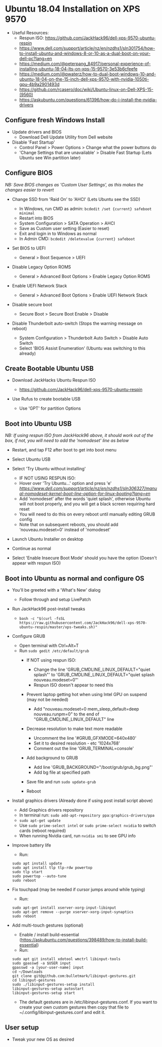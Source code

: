 # Ubuntu 18.04 Installation on XPS 9570

* Useful Resources:
  * Respun ISO: https://github.com/JackHack96/dell-xps-9570-ubuntu-respin
  * https://www.dell.com/support/article/nz/en/nzdhs1/sln301754/how-to-install-ubuntu-and-windows-8-or-10-as-a-dual-boot-on-your-dell-pc?lang=en
  * https://medium.com/@peterpang_84917/personal-experience-of-installing-ubuntu-18-04-lts-on-xps-15-9570-3e53b6cfeefe
  * https://medium.com/@pwaterz/how-to-dual-boot-windows-10-and-ubuntu-18-04-on-the-15-inch-dell-xps-9570-with-nvidia-1050ti-gpu-4b9a2901493d
  * https://github.com/rcasero/doc/wiki/Ubuntu-linux-on-Dell-XPS-15-(9560)
  * https://askubuntu.com/questions/61396/how-do-i-install-the-nvidia-drivers


## Configure fresh Windows Install

* Update drivers and BIOS
  * Download Dell Update Utility from Dell website
* Disable 'Fast Startup'
  * Control Panel > Power Options > Change what the power buttons do
  * 'Change Settings that are unavailable' > Disable Fast Startup (Lets Ubuntu see Win partition later)

## Configure BIOS

_NB: Save BIOS changes as 'Custom User Settings', as this makes the changes easier to revert_

* Change SSD from 'Raid On' to 'AHCI' (Lets Ubuntu see the SSD)
  * In Windows, run CMD as admin:
  ```bcdedit /set {current} safeboot minimal```
  * Restart into BIOS
  * System Configuration > SATA Operation > AHCI
  * Save as Custom user setting (Easier to reset)
  * Exit and login in to Windows as normal
  * In Admin CMD:
  ```bcdedit /deletevalue {current} safeboot```

* Set BIOS to UEFI
  * General > Boot Sequence > UEFI

* Disable Legacy Option ROMS
  * General > Advanced Boot Options > Enable Legacy Option ROMS

* Enable UEFI Network Stack
  * General > Advanced Boot Options > Enable UEFI Network Stack

* Disable secure boot
  * Secure Boot > Secure Boot Enable > Disable

* Disable Thunderbolt auto-switch (Stops the warning message on reboot)
  * System Configuration > Thunderbolt Auto Switch > Disable Auto Switch
  * Select 'BIOS Assist Enumeration' (Ubuntu was switching to this already)

## Create Bootable Ubuntu USB

* Download JackHacks Ubuntu Respun ISO
  * https://github.com/JackHack96/dell-xps-9570-ubuntu-respin

* Use Rufus to create bootable USB
  * Use 'GPT' for partition Options

## Boot into Ubuntu USB

_NB: If using respun ISO from JackHack96 above, it should work out of the box, if not, you will need to add the 'nomodeset' line as below_

* Restart, and tap F12 after boot to get into boot menu 
* Select Ubuntu USB
* Select 'Try Ubuntu without installing'
  * IF NOT USING RESPUN ISO:
  * Hover over 'Try Ubuntu...' option and press 'e'
  _https://www.dell.com/support/article/nz/en/nzdhs1/sln306327/manual-nomodeset-kernel-boot-line-option-for-linux-booting?lang=en_
  * Add 'nomodeset' after the words 'quiet splash', otherwise Ubuntu will not boot properly, and you will get a black screen requiring hard reset
  * You will need to do this on every reboot until manually editing GRUB config
  * Note that on subsequent reboots, you should add 'nouveau.modeset=0' instead of 'nomodeset'

* Launch Ubuntu Installer on desktop
* Continue as normal
* Select 'Enable Insecure Boot Mode' should you have the option (Doesn't appear with respun ISO)

## Boot into Ubuntu as normal and configure OS

* You'll be greeted with a 'What's New' dialog
  * Follow through and setup LivePatch

* Run JackHack96 post-install tweaks 
  * ```bash -c "$(curl -fsSL https://raw.githubusercontent.com/JackHack96/dell-xps-9570-ubuntu-respin/master/xps-tweaks.sh)"```

* Configure GRUB
  * Open terminal with Ctrl+Alt+T
  * Run ```sudo gedit /etc/default/grub```
    * If NOT using respun ISO:
      * Change the line 'GRUB_CMDLINE_LINUX_DEFAULT="quiet splash"' to 'GRUB_CMDLINE_LINUX_DEFAULT="quiet splash nouveau.modeset=0"'
      * Respun ISO doesn't appear to need this

    * Prevent laptop getting hot when using Intel GPU on suspend (may not be needed)
      * Add "nouveau.modeset=0 mem_sleep_default=deep nouveau.runpm=0" to the end of "GRUB_CMDLINE_LINUX_DEFAULT" line

    * Decrease resolution to make text more readable
      * Uncomment the line '#GRUB_GFXMODE=640x480'
      * Set it to desired resolution - etc '1024x768'
      * Comment out the line 'GRUB_TERMINAL=console'

    * Add background to GRUB
      * Add line 'GRUB_BACKGROUND="/boot/grub/grub_bg.png"'
      * Add bg file at specified path
  
    * Save file and run ```sudo update-grub```
    * Reboot

* Install graphics drivers (Already done if using post install script above)
  * Add Graphics drivers repository
  * In terminal run: ```sudo add-apt-repository ppa:graphics-drivers/ppa```
  * ```sudo apt-get update```
  * Use ```sudo prime-select intel``` or ```sudo prime-select nvidia``` to switch cards (reboot required)
  * When running Nvidia card, run ```nvidia smi``` to see GPU info

* Improve battery life
  * Run:
  ```
  sudo apt install update
  sudo apt install tlp tlp-rdw powertop
  sudo tlp start
  sudo powertop --auto-tune
  sudo reboot
  ```

* Fix touchpad (may be needed if cursor jumps around while typing)
  * Run:
  ```
  sudo apt-get install xserver-xorg-input-libinput
  sudo apt-get remove --purge xserver-xorg-input-synaptics
  sudo reboot 
  ```

* Add multi-touch gestures (optional)
  * Enable / install build-essential (https://askubuntu.com/questions/398489/how-to-install-build-essential)
  * Run:
  ```
  sudo apt git install xdotool wmctrl libinput-tools
  sudo gpasswd -a $USER input
  gpasswd -a [your-user-name] input
  cd ~/Downloads
  git clone git@github.com:bulletmark/libinput-gestures.git
  cd libinput-gestures
  sudo ./libinput-gestures-setup install
  libinput-gestures-setup autostart
  libinput-gestures-setup start
  ```
  * The default gestures are in /etc/libinput-gestures.conf. If you want to create your own custom gestures then copy that file to ~/.config/libinput-gestures.conf and edit it.

## User setup

* Tweak your new OS as desired



